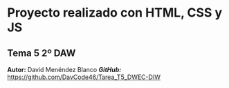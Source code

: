 # Proyecto realizado con HTML, CSS y JS
## Tema 5 2º DAW

**Autor:** David Menéndez Blanco
***GitHub:*** https://github.com/DavCode46/Tarea_T5_DWEC-DIW

